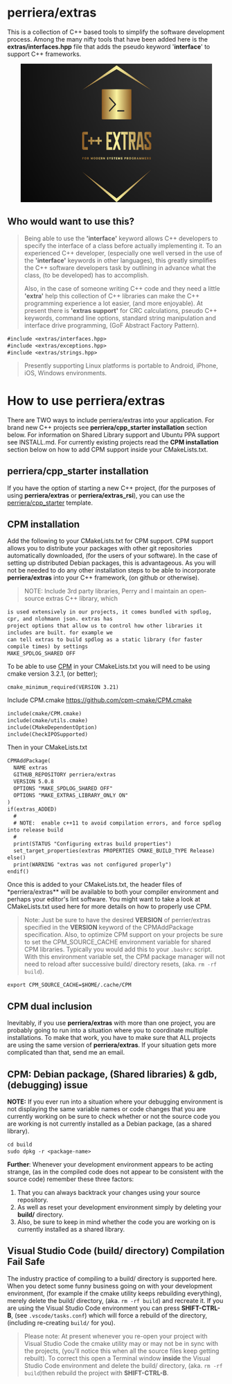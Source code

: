 # perriera/extras

This is a collection of C++ based tools to simplify the software development process. Among the many nifty tools that have been added here is the **extras/interfaces.hpp** file that adds the pseudo keyword '**interface**' to support C++ frameworks.</br>

<div align="center">
  <img width="442" height="320" src="assets/extras.png">
  <br>
</div>

## Who would want to use this?

> Being able to use the **'interface'** keyword allows C++ developers to specify the interface of a class before actually implementing it. To an experienced C++ developer, (especially one well versed in the use of the **'interface'** keywords in other languages), this greatly simplifies the C++ software developers task by outlining in advance what the class, (to be developed) has to accomplish.
>
> Also, in the case of someone writing C++ code and they need a little **'extra'** help this collection of C++ libraries can make the C++ programming experience a lot easier, (and more enjoyable). At present there is **'extras support'** for CRC calculations, pseudo C++ keywords, command line options, standard string manipulation and interface drive programming, (GoF Abstract Factory Pattern).

    #include <extras/interfaces.hpp>
    #include <extras/exceptions.hpp>
    #include <extras/strings.hpp>

> Presently supporting Linux platforms is portable to Android, iPhone, iOS, Windows environments.

# How to use perriera/extras

There are TWO ways to include perriera/extras into your application. For brand new C++ projects see **perriera/cpp_starter installation** section below. For information on Shared Library support and Ubuntu PPA support see INSTALL.md. For currently existing projects read the **CPM installation** section below on how to add CPM support inside your CMakeLists.txt.

## perriera/cpp_starter installation

If you have the option of starting a new C++ project, (for the purposes of using **perriera/extras** or **perriera/extras_rsi**), you can use the [perriera/cpp_starter](https://github.com/perriera/cpp_starter) template.

## CPM installation

Add the following to your CMakeLists.txt for CPM support. CPM support allows you to distribute your packages with other git repositories automatically downloaded, (for the users of your software). In the case of setting up distributed Debian packages, this is advantageous. As you will not be needed to do any other installation steps to be able to incorporate **perriera/extras** into your C++ framework, (on github or otherwise).

> NOTE: Include 3rd party libraries, Perry and I maintain an open-source extras C++ library, which

    is used extensively in our projects, it comes bundled with spdlog, cpr, and nlohmann json. extras has
    project options that allow us to control how other libraries it includes are built. for example we
    can tell extras to build spdlog as a static library (for faster compile times) by settings
    MAKE_SPDLOG_SHARED OFF

To be able to use [CPM](https://github.com/cpm-cmake/CPM.cmake) in your CMakeLists.txt you will need to be using cmake version 3.2.1, (or better);

    cmake_minimum_required(VERSION 3.21)

Include CPM.cmake https://github.com/cpm-cmake/CPM.cmake

    include(cmake/CPM.cmake)
    include(cmake/utils.cmake)
    include(CMakeDependentOption)
    include(CheckIPOSupported)

Then in your CMakeLists.txt

    CPMAddPackage(
      NAME extras
      GITHUB_REPOSITORY perriera/extras
      VERSION 5.0.8
      OPTIONS "MAKE_SPDLOG_SHARED OFF"
      OPTIONS "MAKE_EXTRAS_LIBRARY_ONLY ON"
    )
    if(extras_ADDED)
      #
      # NOTE:  enable c++11 to avoid compilation errors, and force spdlog into release build
      #
      print(STATUS "Configuring extras build properties")
      set_target_properties(extras PROPERTIES CMAKE_BUILD_TYPE Release)
    else()
      print(WARNING "extras was not configured properly")
    endif()

Once this is added to your CMakeLists.txt, the header files of \*perriera/extras\*\* will be available to both your compiler environment and perhaps your editor's lint software. You might want to take a look at CMakeLists.txt used here for more details on how to properly use CPM.

> Note: Just be sure to have the desired **VERSION** of perrier/extras specified in the **VERSION** keyword of the CPMAddPackage specification. Also, to optimize CPM support on your projects be sure to set the CPM_SOURCE_CACHE environment variable for shared CPM libraries. Typically you would add this to your `.bashrc` script. With this environment variable set, the CPM package manager will not need to reload after successive build/ directory resets, (aka. `rm -rf build`).

    export CPM_SOURCE_CACHE=$HOME/.cache/CPM

## CPM dual inclusion

Inevitably, if you use **perriera/extras** with more than one project, you are probably going to run into a situation where you to coordinate multiple installations. To make that work, you have to make sure that ALL projects are using the same version of **perriera/extras**. If your situation gets more complicated than that, send me an email.

## CPM: Debian package, (Shared libraries) & gdb, (debugging) issue

**NOTE:** If you ever run into a situation where your debugging environment is not displaying the same variable names or code changes that you are currently working on be sure to check whether or not the source code you are working is not currently installed as a Debian package, (as a shared library).

    cd build
    sudo dpkg -r <package-name>

**Further**: Whenever your development environment appears to be acting strange, (as in the compiled code does not appear to be consistent with the source code) remember these three factors:

1.  That you can always backtrack your changes using your source repository.
2.  As well as reset your development environment simply by deleting your **build/** directory.
3.  Also, be sure to keep in mind whether the code you are working on is currently installed as a shared library.

## Visual Studio Code (build/ directory) Compilation Fail Safe

The industry practice of compiling to a build/ directory is supported here. When you detect some funny business going on with your development environment, (for example if the cmake utility keeps rebuilding everything), merely delete the build/ directory, (aka. `rm -rf build`) and recreate it. If you are using the Visual Studio Code environment you can press **SHIFT-CTRL-B**, (see `.vscode/tasks.conf`) which will force a rebuild of the directory, (including re-creating `build/` for you).

> Please note: At present whenever you re-open your project with Visual Studio Code the cmake utility may or may not be in sync with the projects, (you'll notice this when all the source files keep getting rebuilt). To correct this open a Terminal window **inside** the Visual Studio Code environment and delete the build/ directory, (aka. `rm -rf build`)then rebuild the project with **SHIFT-CTRL-B**.
